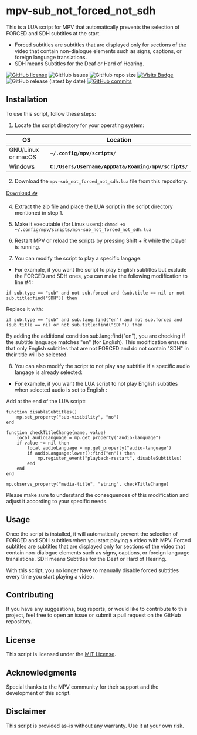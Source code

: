 # mpv-sub_not_forced_not_sdh
This is a LUA script for MPV that automatically prevents the selection of FORCED and SDH subtitles at the start.
- Forced subtitles are subtitles that are displayed only for sections of the video that contain non-dialogue elements such as signs, captions, or foreign language translations.
- SDH means Subtitles for the Deaf or Hard of Hearing.


[![GitHub license](https://img.shields.io/github/license/pzim-devdata/mpv-scripts?style=plastic)](https://github.com/pzim-devdata/mpv-scripts/blob/main/LICENSE)    ![GitHub issues](https://img.shields.io/github/issues/pzim-devdata/mpv-scripts?style=plastic)    [](https://github.com/pzim-devdata/mpv-scripts/issues)    ![GitHub repo size](https://img.shields.io/github/repo-size/pzim-devdata/mpv-scripts?style=plastic)    [![Visits Badge](https://badges.strrl.dev/visits/pzim-devdata/mpv-scripts)](https://badges.strrl.dev)    ![GitHub release (latest by date)](https://img.shields.io/github/v/release/pzim-devdata/mpv-scripts?style=plastic)    [![GitHub commits](https://img.shields.io/github/commits-since/pzim-devdata/mpv-scripts/v0.0.1.svg?style=plastic)](https://GitHub.com/pzim-devata/mpv-scripts/commit/) 


## Installation
To use this script, follow these steps:

1. Locate the script directory for your operating system:

| **OS** | **Location** |
| --- | --- |
| GNU/Linux or macOS | **`~/.config/mpv/scripts/`** |
| Windows | **`C:/Users/Username/AppData/Roaming/mpv/scripts/`** |

2. Download the `mpv-sub_not_forced_not_sdh.lua` file from this repository.

[Download :inbox_tray:](https://github.com/pzim-devdata/mpv-scripts/releases/latest/download/mpv-scripts.zip)

4. Extract the zip file and place the LUA script in the script directory mentioned in step 1.

5. Make it executable (for Linux users): `chmod +x ~/.config/mpv/scripts/mpv-sub_not_forced_not_sdh.lua`

6. Restart MPV or reload the scripts by pressing Shift + R while the player is running.

7. You can modify the script to play a specific langage:

- For example, if you want the script to play English subtitles but exclude the FORCED and SDH ones, you can make the following modification to line #4:

`if sub.type == "sub" and not sub.forced and (sub.title == nil or not sub.title:find("SDH")) then`

Replace it with:

`if sub.type == "sub" and sub.lang:find("en") and not sub.forced and (sub.title == nil or not sub.title:find("SDH")) then`

By adding the additional condition sub.lang:find("en"), you are checking if the subtitle language matches "en" (for English). This modification ensures that only English subtitles that are not FORCED and do not contain "SDH" in their title will be selected.

8. You can also modify the script to not play any subtitile if a specific audio langage is already selected:

- For example, if you want the LUA script to not play English subtitles when selected audio is set to English :

Add at the end of the LUA script:

```
function disableSubtitles()
    mp.set_property("sub-visibility", "no")
end

function checkTitleChange(name, value)
    local audioLanguage = mp.get_property("audio-language")
    if value ~= nil then
        local audioLanguage = mp.get_property("audio-language")
        if audioLanguage:lower():find("en")) then
            mp.register_event("playback-restart", disableSubtitles)
        end
    end
end

mp.observe_property("media-title", "string", checkTitleChange)
```

Please make sure to understand the consequences of this modification and adjust it according to your specific needs.

## Usage
Once the script is installed, it will automatically prevent the selection of FORCED and SDH subtitles when you start playing a video with MPV. Forced subtitles are subtitles that are displayed only for sections of the video that contain non-dialogue elements such as signs, captions, or foreign language translations.
SDH means Subtitles for the Deaf or Hard of Hearing.

With this script, you no longer have to manually disable forced subtitles every time you start playing a video.

## Contributing
If you have any suggestions, bug reports, or would like to contribute to this project, feel free to open an issue or submit a pull request on the GitHub repository.

## License
This script is licensed under the [MIT License](https://github.com/pzim-devdata/mpv-scripts/blob/main/LICENSE).

## Acknowledgments
Special thanks to the MPV community for their support and the development of this script.

## Disclaimer
This script is provided as-is without any warranty. Use it at your own risk.
